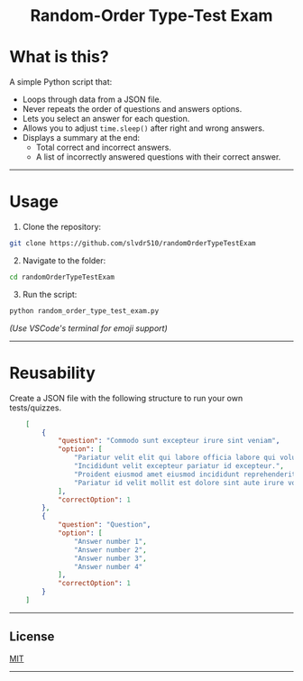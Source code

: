 <h1 align="center">Random-Order Type-Test Exam</h1>

# What is this?  
A simple Python script that:  
- Loops through data from a JSON file.
- Never repeats the order of questions and answers options.
- Lets you select an answer for each question.  
- Allows you to adjust `time.sleep()` after right and wrong answers.  
- Displays a summary at the end:  
  - Total correct and incorrect answers.  
  - A list of incorrectly answered questions with their correct answer.  

---

# Usage

1. Clone the repository:
```bash
git clone https://github.com/slvdr510/randomOrderTypeTestExam
```

2. Navigate to the folder:
```bash
cd randomOrderTypeTestExam
```

3. Run the script:
```bash
python random_order_type_test_exam.py
```
*(Use VSCode's terminal for emoji support)*

---

# Reusability

Create a JSON file with the following structure to run your own tests/quizzes.

```json
    [
        {
            "question": "Commodo sunt excepteur irure sint veniam",
            "option": [
                "Pariatur velit elit qui labore officia labore qui voluptate sint.",
                "Incididunt velit excepteur pariatur id excepteur.",
                "Proident eiusmod amet eiusmod incididunt reprehenderit sint anim laborum.",
                "Pariatur id velit mollit est dolore sint aute irure voluptate Lorem esse."
            ],
            "correctOption": 1
        },
        {
            "question": "Question",
            "option": [
                "Answer number 1",
                "Answer number 2",
                "Answer number 3",
                "Answer number 4"
            ],
            "correctOption": 1
        }
    ]
```

---

## License

[MIT](https://github.com/slvdr510/RandomOrderTypeTestExam/blob/main/LICENSE)

---
